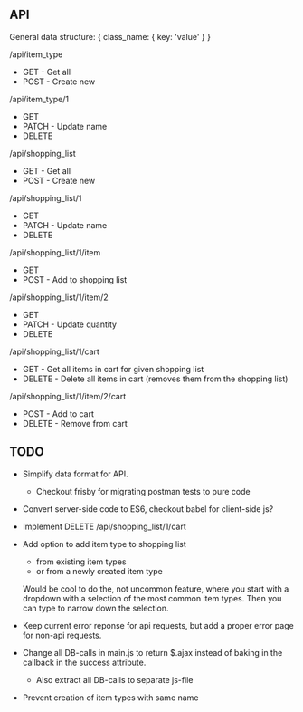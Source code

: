 API
---

General data structure:
{
    class_name: {
        key: 'value'
    }
}

/api/item_type
* GET - Get all
* POST - Create new

/api/item_type/1
* GET
* PATCH - Update name
* DELETE

/api/shopping_list
* GET - Get all
* POST - Create new

/api/shopping_list/1
* GET
* PATCH - Update name
* DELETE

/api/shopping_list/1/item
* GET
* POST - Add to shopping list

/api/shopping_list/1/item/2
* GET
* PATCH - Update quantity
* DELETE

/api/shopping_list/1/cart
* GET - Get all items in cart for given shopping list
* DELETE - Delete all items in cart (removes them from the shopping list)

/api/shopping_list/1/item/2/cart
* POST - Add to cart
* DELETE - Remove from cart

TODO
---------

* Simplify data format for API.
  * Checkout frisby for migrating postman tests to pure code

* Convert server-side code to ES6, checkout babel for client-side js?

* Implement DELETE /api/shopping_list/1/cart

* Add option to add item type to shopping list
  * from existing item types
  * or from a newly created item type

  Would be cool to do the, not uncommon feature, where you start with a dropdown with a selection of the most common item types. Then you can type to narrow down the selection.

* Keep current error reponse for api requests, but add a proper error page for non-api requests.

* Change all DB-calls in main.js to return $.ajax instead of baking in the callback in the success attribute.
  * Also extract all DB-calls to separate js-file

* Prevent creation of item types with same name